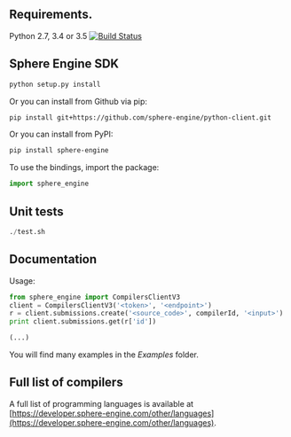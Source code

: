 ## Requirements.
Python 2.7, 3.4 or 3.5 [![Build Status](https://travis-ci.org/sphere-engine/python-client.svg?branch=master)](https://travis-ci.org/sphere-engine/python-client)

## Sphere Engine SDK

```sh
python setup.py install
```

Or you can install from Github via pip:

```sh
pip install git+https://github.com/sphere-engine/python-client.git
```

Or you can install from PyPI:

```sh
pip install sphere-engine
```

To use the bindings, import the package:

```python
import sphere_engine
```


## Unit tests

```python
./test.sh
```

## Documentation

Usage:

```python
from sphere_engine import CompilersClientV3
client = CompilersClientV3('<token>', '<endpoint>')
r = client.submissions.create('<source_code>', compilerId, '<input>')
print client.submissions.get(r['id'])

(...)
```

You will find many examples in the _Examples_ folder.

## Full list of compilers

A full list of programming languages is available at
[https://developer.sphere-engine.com/other/languages](https://developer.sphere-engine.com/other/languages).